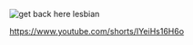 ![get back here lesbian](https://github.com/user-attachments/assets/13a00d5c-14ac-4aeb-9a5a-3c5984ec7f7f)

                                  
https://www.youtube.com/shorts/IYeiHs16H6o
